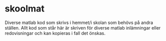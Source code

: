 # skoolmat
Diverse matlab kod som skrivs i hemmet/i skolan som behövs på andra ställen.
Allt kod som står här är skriven för diverse matlab inlämningar eller redovisningar och kan kopieras i fall det önskas.
